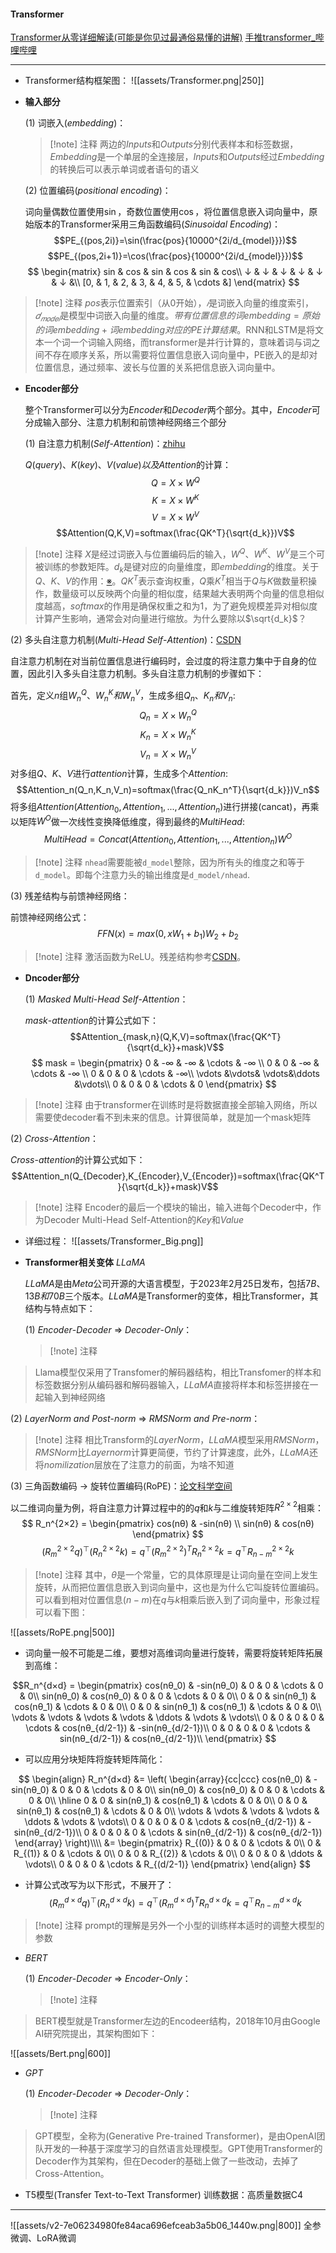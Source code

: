 #### Transformer

[Transformer从零详细解读(可能是你见过最通俗易懂的讲解)](https://www.bilibili.com/video/BV1Di4y1c7Zm/?share_source=copy_web&vd_source=59e03da0555efae2883b4a6f21e8f47b)
[手推transformer_哔哩哔哩](https://www.bilibili.com/video/BV1UL411g7aX/?spm_id_from=333.337.search-card.all.click&vd_source=3749948871311220e961685a5ac2a7a7)

---

- Transformer结构框架图：
![[assets/Transformer.png|250]]

- **输入部分** 

  (1) 词嵌入($embedding$)： 
  > [!note] 注释
  > 两边的$Inputs$和$Outputs$分别代表样本和标签数据，$Embedding$是一个单层的全连接层，$Inputs$和$Outputs$经过$Embedding$的转换后可以表示单词或者语句的语义

  (2) 位置编码($positional$ $encoding$)：
 
   词向量偶数位置使用$\sin$，奇数位置使用$\cos$，将位置信息嵌入词向量中，原始版本的Transformer采用三角函数编码($Sinusoidal$ $Encoding$)：
$$PE_{(pos,2i)}=\sin(\frac{pos}{10000^{2i/d_{model}}})$$
$$PE_{(pos,2i+1)}=\cos(\frac{pos}{10000^{2i/d_{model}}})$$
$$
\begin{matrix}
	sin & cos & sin & cos & sin & cos\\
	↓ & ↓ & ↓ & ↓ & ↓ & ↓ &\\
	[0, & 1, & 2, & 3, & 4, & 5, & \cdots &]
\end{matrix}
$$
> [!note] 注释
> $pos$表示位置索引（从$0$开始），$𝑖$是词嵌入向量的维度索引，$𝑑_{𝑚𝑜𝑑𝑒𝑙}$是模型中词嵌入向量的维度。$带有位置信息的词embedding = 原始的词embedding+词embedding对应的PE计算结果$。RNN和LSTM是将文本一个词一个词输入网络，而transformer是并行计算的，意味着词与词之间不存在顺序关系，所以需要将位置信息嵌入词向量中，PE嵌入的是却对位置信息，通过频率、波长与位置的关系把信息嵌入词向量中。


- **Encoder部分**

  整个Transformer可以分为$Encoder$和$Decoder$两个部分。其中，$Encoder$可分成输入部分、注意力机制和前馈神经网络三个部分

  (1) 自注意力机制($Self$-$Attention$)：[zhihu](https://zhuanlan.zhihu.com/p/410776234)

   $Q(query)、K(key)、V(value)以及Attention$的计算：
$$Q = X \times W^Q$$
$$K = X \times W^K$$
$$V = X \times W^V$$
$$Attention(Q,K,V)=softmax(\frac{QK^T}{\sqrt{d_k}})V$$
> [!note] 注释
> $X$是经过词嵌入与位置编码后的输入，$W^Q$、$W^K$、$W^V$是三个可被训练的参数矩阵。$d_k$是键对应的向量维度，即$embedding$的维度。关于$Q、K、V$的作用：[※](https://www.zhihu.com/question/325839123)。$QK^T$表示查询权重，$Q$乘$K^T$相当于$Q$与$K$做数量积操作，数量级可以反映两个向量的相似度，结果越大表明两个向量的信息相似度越高，$softmax$的作用是确保权重之和为$1$，为了避免规模差异对相似度计算产生影响，通常会对向量进行缩放。为什么要除以$\sqrt{d_k}$？

  (2) 多头自注意力机制($Multi$-$Head$ $Self$-$Attention$)：[CSDN](https://blog.csdn.net/weixin_45662399/article/details/134384186)

  自注意力机制在对当前位置信息进行编码时，会过度的将注意力集中于自身的位置，因此引入多头自注意力机制。多头自注意力机制的步骤如下：

  首先，定义$n$组$W^Q_n、W^K_n和W^V_n$，生成多组$Q_n、K_n和V_n:$
$$Q_n = X \times W^Q_n$$
$$K_n = X \times W^K_n$$
$$V_n = X \times W^V_n$$
对多组$Q、K、V$进行$attention$计算，生成多个$Attention:$
$$Attention_n(Q_n,K_n,V_n)=softmax(\frac{Q_nK_n^T}{\sqrt{d_k}})V_n$$
将多组$Attention(Attention_0,Attention_1,...,Attention_n)$进行拼接(cancat)，再乘以矩阵$W^O$做一次线性变换降低维度，得到最终的$MultiHead:$
$$MultiHead = Concat(Attention_0,Attention_1,...,Attention_n)W^O$$
> [!note] 注释
> `nhead`需要能被`d_model`整除，因为所有头的维度之和等于`d_model`。即每个注意力头的输出维度是`d_model/nhead`.

  (3) 残差结构与前馈神经网络：

  前馈神经网络公式：
$$FFN(x) = max(0,xW_1+b_1)W_2+b_2$$
  > [!note] 注释
> 激活函数为ReLU。残差结构参考[CSDN](https://blog.csdn.net/qimo601/article/details/127410607)。

- **Dncoder部分**

  (1) $Masked$ $Multi$-$Head$ $Self$-$Attention$：
  
  $mask$-$attention$的计算公式如下：
$$Attention_{mask,n}(Q,K,V)=softmax(\frac{QK^T}{\sqrt{d_k}}+mask)V$$
$$
mask = 
\begin{pmatrix}
	0 & -∞ & -∞ & \cdots & -∞ \\
	0 & 0 & -∞ & \cdots & -∞ \\
	0 & 0 & 0 & \cdots & -∞\\
	\vdots &\vdots& \vdots&\ddots &\vdots\\
	0 & 0 & 0 & \cdots & 0 
\end{pmatrix}
$$
> [!note] 注释
> 由于transformer在训练时是将数据直接全部输入网络，所以需要使decoder看不到未来的信息。计算很简单，就是加一个mask矩阵

  (2) $Cross$-$Attention$：

  $Cross$-$attention$的计算公式如下：
$$Attention_n(Q_{Decoder},K_{Encoder},V_{Encoder})=softmax(\frac{QK^T}{\sqrt{d_k}}+mask)V$$
> [!note] 注释
> Encoder的最后一个模块的输出，输入进每个Decoder中，作为Decoder Multi-Head Self-Attention的$Key$和$Value$

- 详细过程：
![[assets/Transformer_Big.png]]

- **Transformer相关变体**
$LLaMA$

  $LLaMA$是由$Meta$公司开源的大语言模型，于$2023$年$2$月$25$日发布，包括$7B、13B和70B$三个版本。$LLaMA$是Transformer的变体，相比Transformer，其结构与特点如下：

  (1) $Encoder$-$Decoder$ $\Rightarrow$ $Decoder$-$Only$：
  > [!note] 注释
> Llama模型仅采用了Transfomer的解码器结构，相比Transfomer的样本和标签数据分别从编码器和解码器输入，$LLaMA$直接将样本和标签拼接在一起输入到神经网络

  (2) $LayerNorm$ $and$ $Post$-$norm$ $\Rightarrow$ $RMSNorm$ $and$ $Pre$-$norm$：
  > [!note] 注释
> 相比Transform的$LayerNorm$，$LLaMA$模型采用$RMSNorm$，$RMSNorm$比$Layernorm$计算更简便，节约了计算速度，此外，$LLaMA$还将$nomilization$层放在了注意力的前面，为啥不知道

  (3) 三角函数编码 → 旋转位置编码(RoPE)：[论文](http://arxiv.org/abs/2104.09864)[科学空间](https://kexue.fm/archives/10040)

   以二维词向量为例，将自注意力计算过程中的的$q$和$k$与二维旋转矩阵$R^{2×2}$相乘：
$$
R_n^{2×2} = 
\begin{pmatrix}
	cos(nθ) & -sin(nθ) \\
	sin(nθ) & cos(nθ)
\end{pmatrix}
$$
$$(R_m^{2×2}q)^⊤(R_n^{2×2}k)=q^{⊤}(R^{2×2}_m)^TR_n^{2×2}k=q^⊤R_{n−m}^{2×2}k$$
> [!note] 注释
> 其中，$θ$是一个常量，它的具体原理是让词向量在空间上发生旋转，从而把位置信息嵌入到词向量中，这也是为什么它叫旋转位置编码。可以看到相对位置信息$(n−m)$在$q$与$k$相乘后嵌入到了词向量中，形象过程可以看下图：

![[assets/RoPE.png|500]]

- 词向量一般不可能是二维，要想对高维词向量进行旋转，需要将旋转矩阵拓展到高维：

$$R_n^{d×d} =
\begin{pmatrix}
	cos(nθ_0) & -sin(nθ_0) & 0 & 0 & \cdots & 0 & 0\\
	sin(nθ_0) & cos(nθ_0) & 0 & 0 & \cdots & 0 & 0\\
	0 & 0 & sin(nθ_1) & cos(nθ_1) & \cdots & 0 & 0\\
	0 & 0 & sin(nθ_1) & cos(nθ_1) & \cdots & 0 & 0\\
	\vdots & \vdots & \vdots & \vdots & \ddots & \vdots & \vdots\\
	0 & 0 & 0 & 0 & \cdots & cos(nθ_{d/2-1}) & -sin(nθ_{d/2-1})\\
	0 & 0 & 0 & 0 & \cdots & sin(nθ_{d/2-1}) & cos(nθ_{d/2-1})\\
\end{pmatrix}
$$

- 可以应用分块矩阵将旋转矩阵简化：

$$
\begin{align}
R_n^{d×d}
&=
\left( 
\begin{array}{cc|ccc}
	cos(nθ_0) & -sin(nθ_0) & 0 & 0 & \cdots & 0 & 0\\
	sin(nθ_0) & cos(nθ_0) & 0 & 0 & \cdots & 0 & 0\\
	\hline 
	0 & 0 & sin(nθ_1) & cos(nθ_1) & \cdots & 0 & 0\\
	0 & 0 & sin(nθ_1) & cos(nθ_1) & \cdots & 0 & 0\\
	\vdots & \vdots & \vdots & \vdots & \ddots & \vdots & \vdots\\
	0 & 0 & 0 & 0 & \cdots & cos(nθ_{d/2-1}) & -sin(nθ_{d/2-1})\\
	0 & 0 & 0 & 0 & \cdots & sin(nθ_{d/2-1}) & cos(nθ_{d/2-1})
\end{array}
\right)\\\\
&= 
\begin{pmatrix}
	R_{(0)} & 0 & 0 & \cdots & 0\\
	0 & R_{(1)} & 0 & \cdots & 0\\
	0 & 0 & R_{(2)} & \cdots & 0\\
	0 & 0 & 0 & \ddots & \vdots\\
	0 & 0 & 0 & \cdots & R_{(d/2-1)}
\end{pmatrix}
\end{align}
$$
- 计算公式改写为以下形式，不展开了：
$$(R_m^{d×d}q)^⊤(R_n^{d×d}k)=q^{⊤}(R^{d×d}_m)^TR_n^{d×d}k=q^⊤R_{n−m}^{d×d}k$$
> [!note] 注释
> prompt的理解是另外一个小型的训练样本适时的调整大模型的参数

- $BERT$

  (1) $Encoder$-$Decoder$ $\Rightarrow$ $Encoder$-$Only$：
  > [!note] 注释
> BERT模型就是Transformer左边的Encodeer结构，2018年10⽉由Google AI研究院提出，其架构图如下：

![[assets/Bert.png|600]]

- $GPT$

  (1) $Encoder$-$Decoder$ $\Rightarrow$ $Decoder$-$Only$：
  > [!note] 注释
> GPT模型，全称为‌(Generative Pre-trained Transformer)，是由‌OpenAI团队开发的一种基于深度学习的自然语言处理模型。GPT使用Transformer的Decoder作为其架构，但在Decoder的基础上做了一些改动，去掉了Cross-Attention。

- T5模型(Transfer Text-to-Text Transformer)
训练数据：高质量数据C4

---

![[assets/v2-7e06234980fe84aca696efceab3a5b06_1440w.png|800]]
全参微调、LoRA微调
